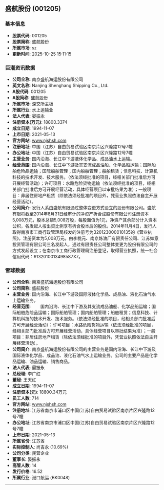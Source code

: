 ## 盛航股份 (001205)

### 基本信息

- **股票代码**: 001205
- **股票简称**: 盛航股份
- **所属市场**: sz
- **更新时间**: 2025-10-25 15:11:15

### 巨潮资讯数据

- **公司全称**: 南京盛航海运股份有限公司
- **英文名称**: Nanjing Shenghang Shipping Co., Ltd.
- **A股代码**: 001205
- **A股简称**: 盛航股份
- **所属市场**: 深交所主板
- **所属行业**: 水上运输业
- **法人代表**: 晏振永
- **注册资本(万元)**: 18800.3374
- **成立日期**: 1994-11-07
- **上市日期**: 2021-05-13
- **官方网站**: www.njshsh.com
- **注册地址**: 中国（江苏）自由贸易试验区南京片区兴隆路12号7幢
- **办公地址**: 中国（江苏）自由贸易试验区南京片区兴隆路12号7幢
- **主营业务**: 国内沿海、长江中下游液体化学品、成品油水上运输。
- **经营范围**: 国内沿海、长江中下游及其支流成品油船、化学品船运输；国际船舶危险品运输；国际船舶管理；国内船舶管理；船舶租赁；信息科技、计算机科技的技术开发、技术服务。（依法须经批准的项目，经相关部门批准后方可开展经营活动）；许可项目：水路危险货物运输（依法须经批准的项目，经相关部门批准后方可开展经营活动，具体经营项目以审批结果为准）；一般项目：非居住房地产租赁（除依法须经批准的项目外，凭营业执照依法自主开展经营活动）。
- **公司简介**: 发行人系由盛航有限通过整体变更方式设立的股份有限公司。盛航有限将截至2014年8月31日经审计的净资产折合成股份有限公司注册资本5,008万元，股本总额5,008万股，每股面值为1元，净资产其余部分计入资本公积，各发起人按出资比例享有折合股本后的股份。2014年11月4日，发行人取得南京市工商行政管理局核发的注册号为320123000010135的《营业执照》，注册资本为5,008万元。由李桃元、南京炼油厂有限责任公司、江苏如意投资管理有限公司三名发起人，通过有限责任公司整体变更为股份有限公司的方式发起设立；在南京市工商行政管理局注册登记，取得营业执照，统一社会信用代码：9132010013498587X7。

### 雪球数据

- **公司全称**: 南京盛航海运股份有限公司
- **公司简称**: 盛航股份
- **主营业务**: 国内沿海、长江中下游及国际液体化学品、成品油、液化石油气水上运输业务。
- **经营范围**: 　　国内沿海、长江中下游及其支流成品油船、化学品船运输；国际船舶危险品运输；国际船舶管理；国内船舶管理；船舶租赁；信息科技、计算机科技的技术开发、技术服务。（依法须经批准的项目，经相关部门批准后方可开展经营活动）；许可项目：水路危险货物运输（依法须经批准的项目，经相关部门批准后方可开展经营活动，具体经营项目以审批结果为准）；一般项目：非居住房地产租赁（除依法须经批准的项目外，凭营业执照依法自主开展经营活动）。
- **公司简介**: 南京盛航海运股份有限公司的主营业务是国内沿海、长江中下游及国际液体化学品、成品油、液化石油气水上运输业务。公司的主要产品是化学品运输、油品运输、销售商品。
- **法人代表**: 晏振永
- **总经理**: 李广红
- **董秘**: 王天红
- **成立日期**: 1994-11-07
- **注册资本(元)**: 18800.34万元
- **员工人数**: 714
- **官方网站**: www.njshsh.com
- **注册地址**: 江苏省南京市浦口区中国(江苏)自由贸易试验区南京片区兴隆路12号7幢
- **办公地址**: 江苏省南京市浦口区中国(江苏)自由贸易试验区南京片区兴隆路12号7幢
- **上市日期**: 2021-05-13
- **所属省份**: 江苏省
- **实际控制人**: 尚吉永 (10.69%)
- **公司分类**: 民营企业
- **董事长**: 晏振永
- **高管人数**: 14
- **发行价格**: 16.52
- **所属行业**: 港口航运 (BK0048)

---